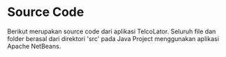 # Source Code

Berikut merupakan source code dari aplikasi TelcoLator.
Seluruh file dan folder berasal dari direktori 'src' pada Java Project menggunakan aplikasi Apache NetBeans.
